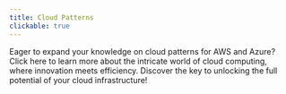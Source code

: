 ```yaml
---
title: Cloud Patterns
clickable: true
---
```


Eager to expand your knowledge on cloud patterns for AWS and Azure? Click here to learn more about the intricate world of cloud computing, where innovation meets efficiency. Discover the key to unlocking the full potential of your cloud infrastructure!
